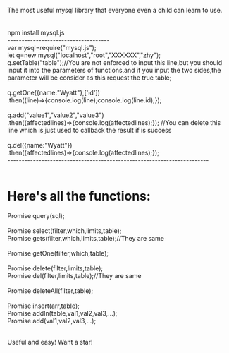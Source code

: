The most useful mysql library that everyone even a child can learn to use.<br/>
<br/>
<br/>
npm install mysql.js<br/>
------------------------------------<br/>
var mysql=require("mysql.js");<br/>
let q=new mysql("localhost","root","XXXXXX","zhy");<br/>
q.setTable("table");//You are not enforced to input this line,but you should input it into the parameters of functions,and if you input the two sides,the parameter will be consider as this request the true table;<br/>
<br/>
q.getOne({name:"Wyatt"},['id'])<br/>
.then((line)=>{console.log(line);console.log(line.id);});<br/>
<br/>
q.add("value1","value2","value3")<br/>
.then((affectedlines)=>{console.log(affectedlines);}); //You can delete this line which is just used to callback the result if is success<br/>
<br/>
q.del({name:"Wyatt"})<br/>
.then((affectedlines)=>{console.log(affectedlines);});<br/>
-----------------------------------------------------------------------<br/>
<br/>
# Here's all the functions:<br/>
Promise query(sql);<br/>
<br/>
Promise select(filter,which,limits,table);<br/>
Promise gets(filter,which,limits,table);//They are same<br/>
<br/>
Promise getOne(filter,which,table);<br/>
<br/>
Promise delete(filter,limits,table);<br/>
Promise del(filter,limits,table);//They are same<br/>
<br/>
Promise deleteAll(filter,table);<br/>
<br/>
Promise insert(arr,table);<br/>
Promise addIn(table,val1,val2,val3,...);<br/>
Promise add(val1,val2,val3,...);<br/>
<br/>

Useful and easy!
Want a star!
